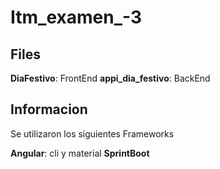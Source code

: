 # Itm_examen_-3

## Files

**DiaFestivo**: FrontEnd
**appi_dia_festivo**: BackEnd

## Informacion

Se utilizaron los siguientes Frameworks

**Angular**: cli y material 
**SprintBoot**
